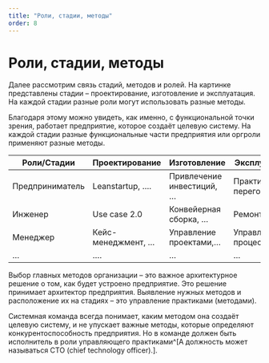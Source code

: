 ```yaml
---
title: "Роли, стадии, методы"
order: 8
---
```


# Роли, стадии, методы



Далее рассмотрим связь стадий, методов и ролей. На картинке представлены стадии – проектирование, изготовление и эксплуатация. На каждой стадии разные роли могут использовать разные методы.

Благодаря этому можно увидеть, как именно, с функциональной точки зрения, работает предприятие, которое создаёт целевую систему. На каждой стадии разные функциональные части предприятия или оргроли применяют разные методы.

| Роли/Стадии | Проектирование | Изготовление | Эксплуатация |
| --- | --- | --- | --- |
| Предприниматель | Leanstartup, …. | Привлечение инвестиций, … | Практик переговоров,… |
| Инженер | Use case 2.0 | Конвейерная сборка, … | Ремонт, … |
| Менеджер | Кейс-менеджмент, … | Управление проектами,… | Управление процессами,… |
| … | …. | … | … |

Выбор главных методов организации – это важное архитектурное решение о том, как будет устроено предприятие. Это решение принимает архитектор предприятия. Выявление нужных методов и расположение их на стадиях – это управление практиками (методами).

Системная команда всегда понимает, каким методом она создаёт целевую систему, и не упускает важные методы, которые определяют конкурентоспособность предприятия. Но в команде должен быть исполнитель в роли управляющего практиками^[А должность может называться CTO (chief technology officer).].

